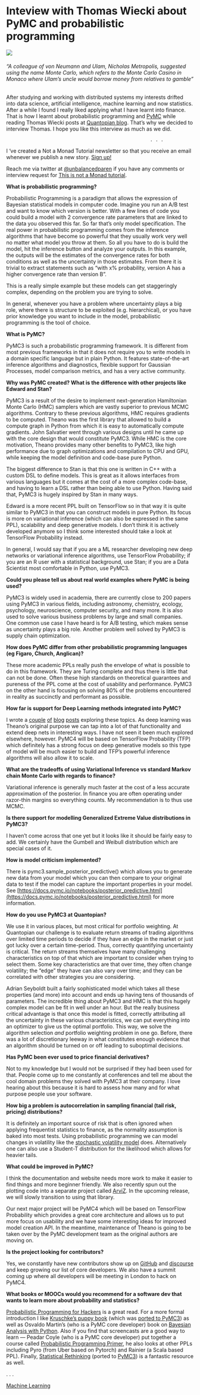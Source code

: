 # Inteview with Thomas Wiecki about PyMC and probabilistic programming

![](https://miro.medium.com/max/904/1*Ke59y1Iyox6MUJ1HpEkLyg.jpeg)

###### “A colleague of von Neumann and Ulam, Nicholas Metropolis, suggested using the name _Monte Carlo_, which refers to the Monte Carlo Casino in Monaco where Ulam’s uncle would borrow money from relatives to gamble”

After studying and working with distributed systems my interests drifted into data science, artificial intelligence, machine learning and now statistics. After a while I found I really liked applying what I have learnt into finance. That is how I learnt about probabilistic programming and [PyMC](https://docs.pymc.io/) while reading Thomas Wiecki posts at [Quantopian blog](https://blog.quantopian.com/). That’s why we decided to interview Thomas. I hope you like this interview as much as we did.

                                                          . . .
I ‘ve created a Not a Monad Tutorial newsletter so that you receive an email whenever we publish a new story. [Sign up!](https://mailchi.mp/9302d4f60de9/not-a-monad-tutorial)

Reach me via twitter at [@unbalancedparen](https://twitter.com/unbalancedparen) if you have any comments or interview request for [This is not a Monad tutorial](https://medium.com/this-is-not-a-monad-tutorial/).

**What is probabilistic programming?**

Probabilistic Programming is a paradigm that allows the expression of Bayesian statistical models in computer code. Imagine you run an A/B test and want to know which version is better. With a few lines of code you could build a model with 2 convergence rate parameters that are linked to the data you observed this far. So far that’s only model specification. The real power in probabilistic programming comes from the inference algorithms that have become so powerful that they usually work very well no matter what model you throw at them. So all you have to do is build the model, hit the inference button and analyze your outputs. In this example, the outputs will be the estimates of the convergence rates for both conditions as well as the uncertainty in those estimates. From there it is trivial to extract statements such as “with x% probability, version A has a higher convergence rate than version B”.

This is a really simple example but these models can get staggeringly complex, depending on the problem you are trying to solve.

In general, whenever you have a problem where uncertainty plays a big role, where there is structure to be exploited (e.g. hierarchical), or you have prior knowledge you want to include in the model, probabilistic programming is the tool of choice.

**What is PyMC?**

PyMC3 is such a probabilistic programming framework. It is different from most previous frameworks in that it does not require you to write models in a domain specific language but in plain Python. It features state-of-the-art inference algorithms and diagnostics, flexible support for Gaussian Processes, model comparison metrics, and has a very active community.

**Why was PyMC created? What is the difference with other projects like Edward and Stan?**

PyMC3 is a result of the desire to implement next-generation Hamiltonian Monte Carlo (HMC) samplers which are vastly superior to previous MCMC algorithms. Contrary to these previous algorithms, HMC requires gradients to be computed. Theano was the first library that allowed to build a compute graph in Python from which it is easy to automatically compute gradients. John Salvatier went through various designs until he came up with the core design that would constitute PyMC3. While HMC is the core motivation, Theano provides many other benefits to PyMC3, like high performance due to graph optimizations and compilation to CPU and GPU, while keeping the model definition and code-base pure Python.

The biggest difference to Stan is that this one is written in C++ with a custom DSL to define models. This is great as it allows interfaces from various languages but it comes at the cost of a more complex code-base, and having to learn a DSL rather than being able to use Python. Having said that, PyMC3 is hugely inspired by Stan in many ways.

Edward is a more recent PPL built on TensorFlow so in that way it is quite similar to PyMC3 in that you can construct models in pure Python. Its focus is more on variational inference (which can also be expressed in the same PPL), scalability and deep generative models. I don’t think it is actively developed anymore so I think some interested should take a look at TensorFlow Probability instead.

In general, I would say that if you are a ML researcher developing new deep networks or variational inference algorithms, use TensorFlow Probability; if you are an R user with a statistical background, use Stan; if you are a Data Scientist most comfortable in Python, use PyMC3.

**Could you please tell us about real world examples where PyMC is being used?**

PyMC3 is widely used in academia, there are currently close to 200 papers using PyMC3 in various fields, including astronomy, chemistry, ecology, psychology, neuroscience, computer security, and many more. It is also used to solve various business problems by large and small companies. One common use case I have heard is for A/B testing, which makes sense as uncertainty plays a big role. Another problem well solved by PyMC3 is supply chain optimization.

**How does PyMC differ from other probabilistic programming languages (eg Figaro, Church, Anglican)?**

These more academic PPLs really push the envelope of what is possible to do in this framework. They are Turing complete and thus there is little that can not be done. Often these high standards on theoretical guarantees and pureness of the PPL come at the cost of usability and performance. PyMC3 on the other hand is focusing on solving 80% of the problems encountered in reality as succinctly and performant as possible.

**How far is support for Deep Learning methods integrated into PyMC?**

I wrote a [couple](http://twiecki.github.io/blog/2016/06/01/bayesian-deep-learning/) [of](http://twiecki.github.io/blog/2016/07/05/bayesian-deep-learning/) [blog](http://twiecki.github.io/blog/2017/03/14/random-walk-deep-net/) [posts](https://twiecki.github.io/blog/2018/08/13/hierarchical_bayesian_neural_network/) exploring these topics. As deep learning was Theano’s original purpose we can tap into a lot of that functionality and extend deep nets in interesting ways. I have not seen it been much explored elsewhere, however. PyMC4 will be based on TensorFlow Probability (TFP) which definitely has a strong focus on deep generative models so this type of model will be much easier to build and TFP’s powerful inference algorithms will also allow it to scale.

**What are the tradeoffs of using Variational Inference vs standard Markov chain Monte Carlo with regards to finance?**

Variational inference is generally much faster at the cost of a less accurate approximation of the posterior. In finance you are often operating under razor-thin margins so everything counts. My recommendation is to thus use MCMC.

**Is there support for modelling Generalized Extreme Value distributions in PyMC3?**

I haven’t come across that one yet but it looks like it should be fairly easy to add. We certainly have the Gumbell and Weibull distribution which are special cases of it.

**How is model criticism implemented?**

There is pymc3.sample_posterior_predictive() which allows you to generate new data from your model which you can then compare to your original data to test if the model can capture the important properties in your model. See [https://docs.pymc.io/notebooks/posterior_predictive.html](https://docs.pymc.io/notebooks/posterior_predictive.html) for more information.

**How do you use PyMC3 at Quantopian?**

We use it in various places, but most critical for portfolio weighting. At Quantopian our challenge is to evaluate return streams of trading algorithms over limited time periods to decide if they have an edge in the market or just got lucky over a certain time-period. Thus, correctly quantifying uncertainty is critical. The return streams themselves have many challenging characteristics on top of that which are important to consider when trying to select them. Some key characteristics are that over time, they often change volatility; the “edge” they have can also vary over time; and they can be correlated with other strategies you are considering.

Adrian Seyboldt built a fairly sophisticated model which takes all these properties (and more) into account and ends up having tens of thousands of parameters. The incredible thing about PyMC3 and HMC is that this hugely complex model can be fit in well under an hour. But the really business critical advantage is that once this model is fitted, correctly attributing all the uncertainty in these various characteristics, we can put everything into an optimizer to give us the optimal portfolio. This way, we solve the algorithm selection _and_ portfolio weighting problem in one go. Before, there was a lot of discretionary leeway in what constitutes enough evidence that an algorithm should be turned on or off leading to suboptimal decisions.

**Has PyMC been ever used to price financial derivatives?**

Not to my knowledge but I would not be surprised if they had been used for that. People come up to me constantly at conferences and tell me about the cool domain problems they solved with PyMC3 at their company. I love hearing about this because it is hard to assess how many and for what purpose people use your software.

**How big a problem is autocorrelation in sampling financial (tail risk, pricing) distributions?**

It is definitely an important source of risk that is often ignored when applying frequentist statistics to finance, as the normality assumption is baked into most tests. Using probabilistic programming we can model changes in volatility like the [stochastic volatility model](https://docs.pymc.io/notebooks/stochastic_volatility.html) does. Alternatively one can also use a Student-T distribution for the likelihood which allows for heavier tails.

**What could be improved in PyMC?**

I think the documentation and website needs more work to make it easier to find things and more beginner friendly. We also recently spun out the plotting code into a separate project called [ArviZ](https://arviz-devs.github.io/arviz/). In the upcoming release, we will slowly transition to using that library.

Our next major project will be PyMC4 which will be based on TensorFlow Probability which provides a great core architecture and allows us to put more focus on usability and we have some interesting ideas for improved model creation API. In the meantime, maintenance of Theano is going to be taken over by the PyMC development team as the original authors are moving on.

**Is the project looking for contributors?**

Yes, we constantly have new contributors show up on [GitHub](https://github.com/pymc-devs/pymc3) and [discourse](http://discourse.pymc.io/) and keep growing our list of core developers. We also have a summit coming up where all developers will be meeting in London to hack on PyMC4.

**What books or MOOCs would you recommend for a software dev that wants to learn more about probability and statistics?**

[Probabilistic Programming for Hackers](http://camdavidsonpilon.github.io/Probabilistic-Programming-and-Bayesian-Methods-for-Hackers/) is a great read. For a more formal introduction I like [Kruschke’s puppy book](http://www.indiana.edu/~kruschke/DoingBayesianDataAnalysis/) (which was [ported to PyMC3](https://github.com/JWarmenhoven/DBDA-python)) as well as Osvaldo Martin’s (who is a PyMC core developer) book on [Bayesian Analysis with Python](https://www.packtpub.com/big-data-and-business-intelligence/bayesian-analysis-python-second-edition). Also if you find that screencasts are a good way to learn — Peadar Coyle (who is a PyMC core developer) put together a course called [Probabilistic Programming Primer](https://www.probabilisticprogrammingprimer.com/), he also looks at other PPLs including Pyro (from Uber based on Pytorch) and Rainier (a Scala based PPL). Finally, [Statistical Rethinking](https://xcelab.net/rm/statistical-rethinking/) (ported to [PyMC3](https://github.com/pymc-devs/resources/tree/master/Rethinking)) is a fantastic resource as well.

   . . .

[Machine Learning](https://notamonadtutorial.com/tagged/machine-learning)                                    
